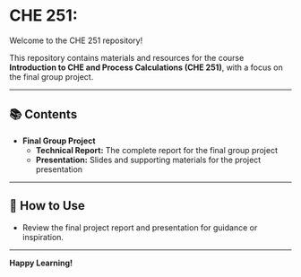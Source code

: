 # CHE 251:

Welcome to the CHE 251 repository!

This repository contains materials and resources for the course **Introduction to CHE and Process Calculations (CHE 251)**, with a focus on the final group project.

---

## 📚 Contents

- **Final Group Project**
  - **Technical Report:** The complete report for the final group project
  - **Presentation:** Slides and supporting materials for the project presentation

---

## 🚀 How to Use
- Review the final project report and presentation for guidance or inspiration.

---

**Happy Learning!**
